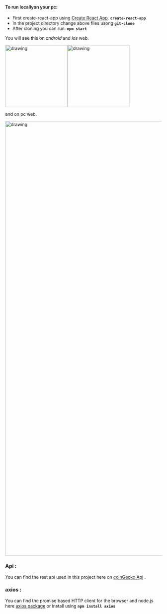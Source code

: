 #### To run locallyon your pc:
- First create-react-app using [Create React App](https://github.com/facebook/create-react-app).
     **`create-react-app`**
- In the project directory change above files usong 
    **`git-clone`**
- After cloning you can run: 
   **`npm start`**

You will see this on *android* and *ios* web.

<img src="https://github.com/yashkumarkalyan/cryptolive/blob/main/android.jfif?raw=true" alt="drawing" width="200"/><img src="https://github.com/yashkumarkalyan/cryptolive/blob/main/ios.jfif?raw=true" alt="drawing" width="200"/>

and on pc web.

<img src="https://github.com/yashkumarkalyan/cryptolive/blob/main/web.png?raw=true" alt="drawing" width="1400"/>

### Api :
You can find the rest api used in this project here on [coinGecko Api](https://www.coingecko.com/en/api) .
### axios :
You can find the promise based HTTP client for the browser and node.js here [axios package](https://www.npmjs.com/package/axios) or install using **`npm install axios`**
